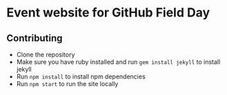# Event website for GitHub Field Day


## Contributing
- Clone the repository
- Make sure you have ruby installed and run `gem install jekyll` to install jekyll
- Run `npm install` to install npm dependencies
- Run `npm start` to run the site locally
